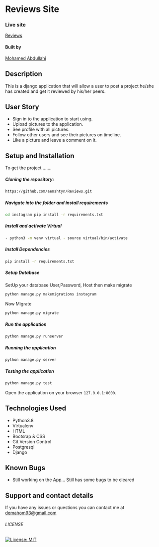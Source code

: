 # Reviews Site

### Live site

[Reviews](https://mohasreviews.herokuapp.com/)


#### Built by

[Mohamed Abdullahi](https://github.com/aenshtyn)

## Description

This is a django application that will allow a user to post a project he/she has created and get it reviewed by his/her peers.


## User Story

* Sign in to the application to start using.
* Upload pictures to the application.
* See profile with all pictures.
* Follow other users and see their pictures on timeline.
* Like a picture and leave a comment on it.


## Setup and Installation  
To get the project .......  
  
##### Cloning the repository:  
 ```bash 
https://github.com/aenshtyn/Reviews.git 
```
##### Navigate into the folder and install requirements  
 ```bash 
cd instagram pip install -r requirements.txt 
```
##### Install and activate Virtual  
 ```bash 
- python3 -m venv virtual - source virtual/bin/activate  
```  
##### Install Dependencies  
 ```bash 
 pip install -r requirements.txt 
```  
 ##### Setup Database  
  SetUp your database User,Password, Host then make migrate  
 ```bash 
python manage.py makemigrations instagram 
 ``` 
 Now Migrate  
 ```bash 
 python manage.py migrate 
```
##### Run the application  
 ```bash 
 python manage.py runserver 
``` 
##### Running the application  
 ```bash 
 python manage.py server 
```
##### Testing the application  
 ```bash 
 python manage.py test 
```
Open the application on your browser `127.0.0.1:8000`.  
  

## Technologies Used

* Python3.8
* Virtualenv
* HTML
* Bootsrap & CSS
* Git Version Control
* Postgresql
* Django

## Known Bugs  
* Still working on the App... Still has some bugs to be cleared

## Support and contact details

If you have any issues or questions you can contact me at demahom93@gmail.com

###### LICENSE

[![License: MIT](https://img.shields.io/badge/License-MIT-yellow.svg)](https://opensource.org/licenses/MIT)
